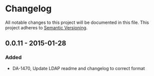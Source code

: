 # Changelog

All notable changes to this project will be documented in this file.
This project adheres to [Semantic Versioning](http://semver.org/).

## 0.0.11 - 2015-01-28
### Added
- DA-1470, Update LDAP readme and changelog to correct format